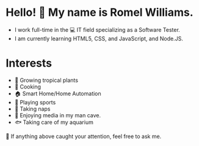 # Hello! 👋 My name is Romel Williams. 

- I work full-time in the 💻 IT field specializing as a Software Tester.
- I am currently learning HTML5, CSS, and JavaScript, and Node.JS.

# Interests

- 🌱 Growing tropical plants 
- 🍳 Cooking
- 🏠 Smart Home/Home Automation
- 🏈 Playing sports
- 🛌 Taking naps
- 🎥 Enjoying media in my man cave. 
- 🐟 Taking care of my aquarium

💬 If anything above caught your attention, feel free to ask me. 
